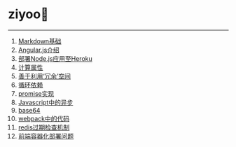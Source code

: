# ziyoo🐶

-------

1. [Markdown基础][1]
2. [Angular.js介绍][2]
3. [部署Node.js应用至Heroku][3]
4. [计算属性][4]
5. [善于利用‘冗余’空间][5]
6. [循环依赖][6]
7. [promise实现][7]
8. [Javascript中的异步][8]
9. [base64][9]
10. [webpack中的代码][10]
11. [redis过期检查机制][11]
12. [前端容器化部署问题][12]



[1]:/032015/MarkDown语法.md
[2]:/032015/WhyAngular.md
[3]:/042015/Deploy-heroku.md
[4]:/052015/computedProperties.md
[5]:/022018/spacevspeed.md
[6]:/032018/requireInLoop.md
[7]:/032018/promise.js
[8]:/032018/async.md
[9]:/052018/base64.md
[10]:/052018/codeInWebpack.md
[11]:/092018/redisExpire.md
[12]:/032019/frontendDeploy.md
